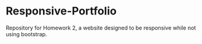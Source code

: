 # Responsive-Portfolio
Repository for Homework 2, a website designed to be responsive while not using bootstrap.
